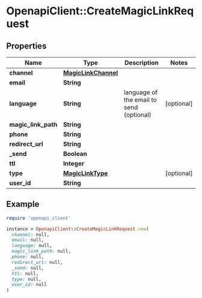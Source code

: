 # OpenapiClient::CreateMagicLinkRequest

## Properties

| Name                | Type                                        | Description                              | Notes      |
| ------------------- | ------------------------------------------- | ---------------------------------------- | ---------- |
| **channel**         | [**MagicLinkChannel**](MagicLinkChannel.md) |                                          |            |
| **email**           | **String**                                  |                                          |            |
| **language**        | **String**                                  | language of the email to send (optional) | [optional] |
| **magic_link_path** | **String**                                  |                                          |            |
| **phone**           | **String**                                  |                                          |            |
| **redirect_url**    | **String**                                  |                                          |            |
| **\_send**          | **Boolean**                                 |                                          |            |
| **ttl**             | **Integer**                                 |                                          |            |
| **type**            | [**MagicLinkType**](MagicLinkType.md)       |                                          | [optional] |
| **user_id**         | **String**                                  |                                          |            |

## Example

```ruby
require 'openapi_client'

instance = OpenapiClient::CreateMagicLinkRequest.new(
  channel: null,
  email: null,
  language: null,
  magic_link_path: null,
  phone: null,
  redirect_url: null,
  _send: null,
  ttl: null,
  type: null,
  user_id: null
)
```
